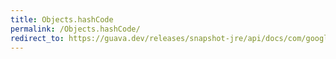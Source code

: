 ```yaml
---
title: Objects.hashCode
permalink: /Objects.hashCode/
redirect_to: https://guava.dev/releases/snapshot-jre/api/docs/com/google/common/base/Objects.html#hashCode-java.lang.Object...-
---
```

